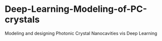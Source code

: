 # Deep-Learning-Modeling-of-PC-crystals
Modeling and designing Photonic Crystal Nanocavities vis Deep Learning
